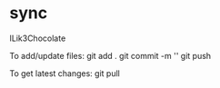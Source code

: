 # sync


ILik3Chocolate

To add/update files:
git add .
git commit -m '<your commit message>'
git push



To get latest changes:
git pull

